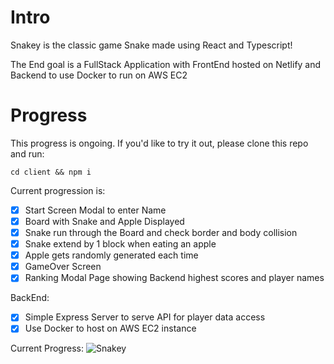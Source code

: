 # Intro
Snakey is the classic game Snake made using React and Typescript!

The End goal is a FullStack Application with FrontEnd hosted on Netlify and Backend to use Docker to run on AWS EC2

# Progress
This progress is ongoing.
If you'd like to try it out, please clone this repo and run:
```
cd client && npm i
```
Current progression is:
 - [x] Start Screen Modal to enter Name
 - [x] Board with Snake and Apple Displayed
 - [x] Snake run through the Board and check border and body collision
 - [x] Snake extend by 1 block when eating an apple
 - [x] Apple gets randomly generated each time
 - [x] GameOver Screen
 - [x] Ranking Modal Page showing Backend highest scores and player names
 
 BackEnd:
 - [x] Simple Express Server to serve API for player data access
 - [x] Use Docker to host on AWS EC2 instance

Current Progress:
![Snakey](https://user-images.githubusercontent.com/71372051/129150037-7918ae67-1884-44bc-8b19-b60a119078a2.gif)



